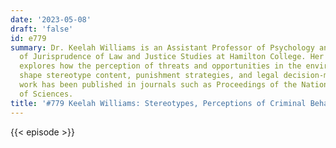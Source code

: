 ```yaml
---
date: '2023-05-08'
draft: 'false'
id: e779
summary: Dr. Keelah Williams is an Assistant Professor of Psychology and Director
  of Jurisprudence of Law and Justice Studies at Hamilton College. Her current research
  explores how the perception of threats and opportunities in the environment may
  shape stereotype content, punishment strategies, and legal decision-making. Her
  work has been published in journals such as Proceedings of the National Academy
  of Sciences.
title: '#779 Keelah Williams: Stereotypes, Perceptions of Criminal Behavior, and Friendships'
---
```

{{< episode >}}
